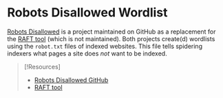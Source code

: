 
# Robots Disallowed Wordlist
[Robots Disallowed](https://github.com/danielmiessler/RobotsDisallowed) is a project maintained on GitHub as a replacement for the [RAFT tool](https://code.google.com/archive/p/raft/) (which is not maintained). Both projects create(d) wordlists using the `robot.txt` files of indexed websites. This file tells spidering indexers what pages a site does *not* want to be indexed.

> [!Resources]
> - [Robots Disallowed GitHub](https://github.com/danielmiessler/RobotsDisallowed)
> - [RAFT tool](https://code.google.com/archive/p/raft/)